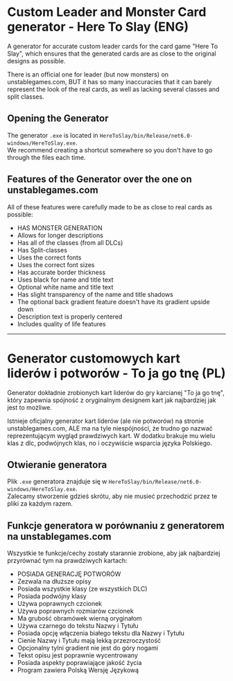 <h1>Custom Leader and Monster Card generator - Here To Slay (ENG)</h1>
<p>A generator for accurate custom leader cards for the card game "Here To Slay", which ensures that the generated cards are as close to the original designs as possible.</p>
<p>There is an official one for leader (but now monsters) on unstablegames.com, BUT it has so many inaccuracies that it can barely represent the look of the real cards, as well as lacking several classes and split classes.</p>

<h2>Opening the Generator</h2>
<p>The generator <code>.exe</code> is located in <code>HereToSlay/bin/Release/net6.0-windows/HereToSlay.exe</code>.<br>
We recommend creating a shortcut somewhere so you don't have to go through the files each time.</p>

<h2>Features of the Generator over the one on unstablegames.com</h2>
<p>All of these features were carefully made to be as close to real cards as possible:</p>
<ul>
    <li>HAS MONSTER GENERATION</li>
    <li>Allows for longer descriptions</li>
    <li>Has all of the classes (from all DLCs)</li>
    <li>Has Split-classes</li>
    <li>Uses the correct fonts</li>
    <li>Uses the correct font sizes</li>
    <li>Has accurate border thickness</li>
    <li>Uses black for name and title text</li>
    <li>Optional white name and title text</li>
    <li>Has slight transparency of the name and title shadows</li>
    <li>The optional back gradient feature doesn't have its gradient upside down</li>
    <li>Description text is properly centered</li>
    <li>Includes quality of life features</li>
</ul>

<hr>

<h1>Generator customowych kart liderów i potworów - To ja go tnę (PL)</h1>
<p>Generator dokładnie zrobionych kart liderów do gry karcianej "To ja go tnę", który zapewnia spójność z oryginalnym designem kart jak najbardziej jak jest to możliwe.</p>
<p>Istnieje oficjalny generator kart liderów (ale nie potworów) na stronie unstablegames.com, ALE ma na tyle niespójności, że trudno go nazwać reprezentującym wygląd prawdziwych kart. W dodatku brakuje mu wielu klas z dlc, podwójnych klas, no i oczywiście wsparcia języka Polskiego.</p>

<h2>Otwieranie generatora</h2>
<p>Plik <code>.exe</code> generatora znajduje się w <code>HereToSlay/bin/Release/net6.0-windows/HereToSlay.exe</code>.<br>
  Zalecamy stworzenie gdzieś skrótu, aby nie musieć przechodzić przez te pliki za każdym razem.</p>

<h2>Funkcje generatora w porównaniu z generatorem na unstablegames.com</h2>
<p>Wszystkie te funkcje/cechy zostały starannie zrobione, aby jak najbardziej przyrównać tym na prawdziwych kartach:</p>
<ul>
    <li>POSIADA GENERACJĘ POTWORÓW</li>
    <li>Zezwala na dłuższe opisy</li>
    <li>Posiada wszystkie klasy (ze wszystkich DLC)</li>
    <li>Posiada podwójny klasy</li>
    <li>Używa poprawnych czcionek</li>
    <li>Używa poprawnych rozmiarów czcionek</li>
    <li>Ma grubość obramówek wierną oryginałom</li>
    <li>Używa czarnego do tekstu Nazwy i Tytułu</li>
    <li>Posiada opcję włączenia białego tekstu dla Nazwy i Tytułu</li>
    <li>Cienie Nazwy i Tytułu mają lekką przezroczystość</li>
    <li>Opcjonalny tylni gradient nie jest do góry nogami</li>
    <li>Tekst opisu jest poprawnie wycentrowany</li>
    <li>Posiada aspekty poprawiające jakość życia</li>
    <li>Program zawiera Polską Wersję Językową</li>
</ul>

